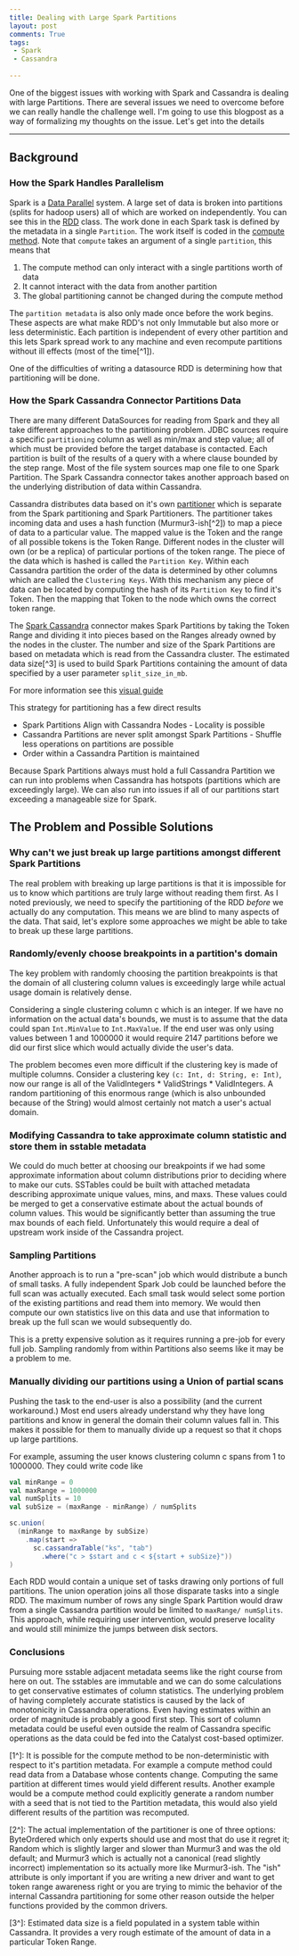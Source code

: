 ```yaml
---
title: Dealing with Large Spark Partitions
layout: post
comments: True
tags:
 - Spark
 - Cassandra
 
---
```


One of the biggest issues with working with Spark and Cassandra is dealing with
large Partitions. There are several issues we need to overcome before we can really handle
the challenge well. I'm going to use this blogpost as a way of formalizing my 
thoughts on the issue. Let's get into the details

---

## Background

### How the Spark Handles Parallelism

Spark is a [Data Parallel](https://en.wikipedia.org/wiki/Data_parallelism) system. A large set of data 
is broken into partitions (splits for hadoop users) all of which are worked on independently. You can
see this in the [RDD](https://github.com/apache/spark/blob/v2.1.1/core/src/main/scala/org/apache/spark/rdd/RDD.scala#L118-L125) 
class. The work done in each Spark task is defined by the metadata in a single `Partition`. The
 work itself is coded in the [compute method](https://github.com/apache/spark/blob/v2.1.1/core/src/main/scala/org/apache/spark/rdd/RDD.scala#L111-L116). 
Note that `compute` takes an argument of a single `partition`, this means that 
 
 1. The compute method can only interact with a single partitions worth of data
 2. It cannot interact with the data from another partition
 3. The global partitioning cannot be changed during the compute method
 
The `partition metadata` is also only made once before the work begins. These aspects
are what make RDD's not only Immutable but also more or less deterministic. Each partition is
independent of every other partition and this lets Spark spread work to any machine and even 
recompute partitions without ill effects (most of the time[^1]). 

One of the difficulties of writing a datasource RDD is determining how that partitioning will be 
done. 
 
### How the Spark Cassandra Connector Partitions Data

There are many different DataSources for reading from Spark and they all take different
approaches to the partitioning problem. JDBC sources require a specific `partitioning` column
as well as min/max and step value; all of which must be provided before the target database
is contacted. Each partition is built of the results of a query with a where clause bounded by
the step range. Most of the file system sources map one file to one Spark Partition. The
Spark Cassandra connector takes another approach based on the underlying distribution of data
within Cassandra.

Cassandra distributes data based on it's own [partitioner](http://docs.datastax.com/en/cassandra/3.0/cassandra/architecture/archPartitionerAbout.html) 
which is separate from the Spark partitioning and Spark Partitioners. The partitioner takes 
incoming data and uses a hash function (Murmur3-ish[^2]) to map a piece of data to a 
particular value. The mapped value is the Token and the range of all possible tokens is the
Token Range. 
Different nodes in the cluster will own (or be a replica) of particular portions of the token range.
The piece of the data which is hashed is called the `Partition Key`. Within each Cassandra partition 
the order of the data is determined by other columns which are called the `Clustering Keys`. With
this mechanism any piece of data can be located by computing the hash of its `Partition Key` to 
find it's Token. Then the mapping that Token to the node which owns the correct token range.

The [Spark Cassandra](https://github.com/datastax/spark-cassandra-connector/blob/24f392db011fb5a727574456c3ffb562d9834623/spark-cassandra-connector/src/main/scala/com/datastax/spark/connector/rdd/partitioner/CassandraPartitionGenerator.scala#L70-L95) 
connector makes Spark Partitions by taking the Token Range and dividing
it into pieces based on the Ranges already owned by the nodes in the cluster. The number and 
size of the Spark Partitions are based on metadata which is read from the Cassandra cluster. The 
estimated data size[^3] is used to build Spark Partitions containing the amount of data 
specified by a user parameter `split_size_in_mb`. 

For more information see this [visual guide](https://academy.datastax.com/resources/how-spark-cassandra-connector-reads-data)

This strategy for partitioning has a few direct results
  * Spark Partitions Align with Cassandra Nodes - Locality is possible
  * Cassandra Partitions are never split amongst Spark Partitions - Shuffle less operations on partitions are possible
  * Order within a Cassandra Partition is maintained
  
Because Spark Partitions always must hold a full Cassandra Partition we can run into problems
when Cassandra has hotspots (partitions which are exceedingly large). We can also run into issues
if all of our partitions start exceeding a manageable size for Spark.

## The Problem and Possible Solutions

### Why can't we just break up large partitions amongst different Spark Partitions

The real problem with breaking up large partitions is that it is impossible for us to know which
partitions are truly large without reading them first. As I noted previously, we need to specify the
partitioning of the RDD *before* we actually do any computation. This means we are blind to many
aspects of the data. That said, let's explore some approaches we might be able to take to break
up these large partitions. 

### Randomly/evenly choose breakpoints in a partition's domain

The key problem with randomly choosing the partition breakpoints is that the domain of all
clustering column values is exceedingly large while actual usage domain is relatively dense. 

Considering a single clustering column c which is an integer. If we have no information on 
the actual data's bounds, we must is to assume that the data could span `Int.MinValue` to 
`Int.MaxValue`.  If the end user was only using values between 1 and 1000000 it would require
2147 partitions before we did our first slice which would actually divide the user's data.

The problem becomes even more difficult if the clustering key is made of multiple columns.
Consider a clustering key `(c: Int, d: String, e: Int)`, now our range is all of the 
ValidIntegers * ValidStrings * ValidIntegers. A random partitioning of this enormous range
(which is also unbounded because of the String) would almost certainly not match a user's
actual domain.

### Modifying Cassandra to take approximate column statistic and store them in sstable metadata

We could do much better at choosing our breakpoints if we had some approximate information about
column distributions prior to deciding where to make our cuts. SSTables could be built with 
attached metadata describing approximate unique values, mins, and maxs. These values could be
merged to get a conservative estimate about the actual bounds of column values. This would be 
significantly better than assuming the true max bounds of each field. Unfortunately this would require
a deal of upstream work inside of the Cassandra project.

### Sampling Partitions 

Another approach is to run a "pre-scan" job which would distribute a bunch of small tasks. A fully
 independent Spark Job could be launched before the full scan was actually executed. Each
small task would select some portion of the existing partitions and read them into memory. We 
would then compute our own statistics live on this data and use that information to break up
 the full scan we would subsequently do. 
 
 This is a pretty expensive solution as it requires running a pre-job for every full job. Sampling
 randomly from within Partitions also seems like it may be a problem to me. 
 
### Manually dividing our partitions using a Union of partial scans

Pushing the task to the end-user is also a possibility (and the current workaround.) Most end
users already understand why they have long partitions and know in general the domain their
column values fall in. This makes it possible for them to manually divide up a request so that
it chops up large partitions.

For example, assuming the user knows clustering column c spans from 1 to 1000000. They
could write code like

```scala
val minRange = 0
val maxRange = 1000000
val numSplits = 10
val subSize = (maxRange - minRange) / numSplits

sc.union(
  (minRange to maxRange by subSize)
    .map(start => 
      sc.cassandraTable("ks", "tab")
        .where("c > $start and c < ${start + subSize}"))
)
```

Each RDD would contain a unique set of tasks drawing only portions of full partitions. The union
operation joins all those disparate tasks into a single RDD. The maximum number of rows any single
Spark Partition would draw from a single Cassandra partition would be limited to `maxRange/ numSplits`.
This approach, while requiring user intervention, would preserve locality and would still minimize
the jumps between disk sectors.

### Conclusions

Pursuing more sstable adjacent metadata seems like the right course from here on out. The sstables
are immutable and we can do some calculations to get conservative estimates of column statistics. The
underlying problem of having completely accurate statistics is caused by the lack of monotonicity 
in Cassandra operations. Even having estimates within an order of magnitude is probably a good first 
step. This sort of column metadata could be useful even outside the realm of Cassandra specific 
operations as the data could be fed into the Catalyst cost-based optimizer. 


[1^]: It is possible for the compute method to be non-deterministic with respect to it's partition metadata. For example
a compute method could read data from a Database whose contents change. Computing the same partition at different times
would yield different results. Another example would be a compute method could explicitly generate a random number
with a seed that is not tied to the Partition metadata, this would also yield different results of the partition was
recomputed.

[2^]: The actual implementation of the partitioner is one of three options: ByteOrdered which only 
experts should use and most that do use it regret it; Random which is slightly larger and slower
than Murmur3 and was the old default; and Murmur3 which is actually not a canonical (read slightly incorrect)
implementation so its actually more like Murmur3-ish. The "ish" attribute is only important if
you are writing a new driver and want to get token range awareness right or you are trying to
mimic the behavior of the internal Cassandra partitioning for some other reason outside the
helper functions provided by the common drivers.

[3^]: Estimated data size is a field populated in a system table within Cassandra. It provides a 
very rough estimate of the amount of data in a particular Token Range. 
